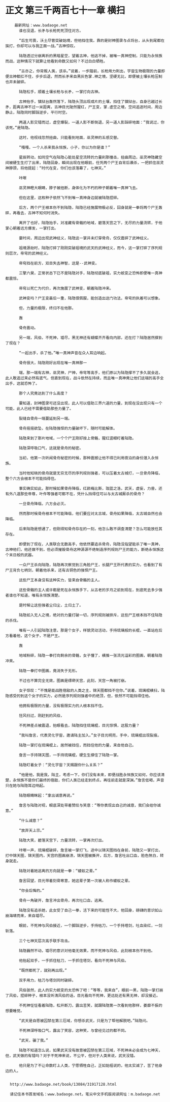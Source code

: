 # 正文 第三千两百七十一章 横扫
        最新网址：www.badaoge.net
          谁也没退，长矛与长枪死死顶住对方。
      
          “后生可畏，沃土尽管突破始境，但他挡住我，靠的是封神图录与点将台，从头到尾都在挨打，你却可以与我正面一战。”古神惊叹。
      
          陆隐透过分崩离析的黑暗星空，望着古神，他逃不掉，被唯一真神控制，只能为永恒族而战，这种情况下就算让他看到命数又如何？不过白白牺牲。
      
          “古亦之，你背叛人类，该杀。”说着，一步踏前，长枪用力刺出，宇宙生物极限的力量即便古神都扛不住，步步后退，然而长矛来自黑灰色掌.神之境，坚硬无比，即便被土壤长枪压制也并未破碎。
      
          陆隐松手，顺着土壤长枪与长矛，一掌打向古神。
      
          古神抬手，镇狱台轰然落下，陆隐头顶出现成片的土壤，挡住了镇狱台，自身已越过长矛，距离古神不过一米距离，古神目光陡然猩红，尸王变，掌.虚空之境，空间追逐时间，周边静止，陆隐同时脚踩逆步，平行时空。
      
          两道人影交错而过，虚空爆裂，一道人影不断倒退，另一道人影踩碎地面：“我说过，你该死。”是陆隐。
      
          这时，他视线忽然扭曲，只能看到地面，巫灵神的五感交替。
      
          “嘎嘎，一个人杀来我永恒族，小子，你以为你是谁？”
      
          星辰转动，如同空气在陆隐心脏处星空流转的力量刹那撞击，扭曲周边，巫灵神隐藏空间被硬生生打了出来，陆隐回身，瞬间出现在他眼前，任凭两个尸王自背后袭杀，一把抓住巫灵神脖颈，将他提起：“时代在变，你们也该落幕了，七神天。”
      
          咔嚓
      
          巫灵神瞪大眼睛，脖子被扭断，身体化为不朽的种子朝着唯一真神飞去。
      
          但在这里，这枚种子依然飞不到唯一真神身边就被陆隐捏碎。
      
          后方，两个尸王根本伤不到陆隐，陆隐已经施展物极必反，回身就是一拳将两个尸王轰碎，再看去，古神不知何时消失。
      
          离开了也好，陆隐抬手，对准藏有骨骼的地域，碧落天宫之下，无尽的力量流转，于他掌心朝着远方爆发，一掌打出。
      
          霎时间，周边出现武神经义，陆隐这一掌并未打穿骨舟，仅仅震碎了武神经义。
      
          祖境源劫时，陆隐打碎了刚刚突破祖境的武天的武神经义，而今，这一掌打碎了序列规则层次，帝穹的武神经义。
      
          帝穹挡在前方，双目失去神智，这是--武神变。
      
          三擎六昊，正常状态下已不是陆隐对手，陆隐彻底破祖，实力蜕变之恐怖即便唯一真神都震惊。
      
          帝穹以死亡为代价，再次施展了武神变，朝着陆隐冲来。
      
          武神变吗？尸王变最后一重，陆隐很佩服，能创造出这门功法，帝穹的执着可以想象。
      
          但，力量的极限，终归不在他那。
      
          轰
      
          骨舟震动。
      
          另一端，风伯，不死神，墟尽，黑无神还有蝴蝶齐齐看向内部，还在打？陆隐居然撑到了现在？
      
          “一起出手，杀了他。”唯一真神声音在众人耳边响起。
      
          骨舟很大，陆隐刚好出现在唯一真神那一
      
          端，那一端有古神，巫灵神，尸神，帝穹等高手，他们原以为陆隐撑不了多久就会逃，此人敢追过来必然有底气，但直到现在，战斗依然在持续，而且唯一真神竟让他们这端的高手全出手，这就恐怖了。
      
          那个人究竟达到了什么高度？
      
          要知道，封神图录可还没出现，此人可以借助三界六道的力量，到现在没出现只有一个可能，此人已经不需要借助那些力量了。
      
          裂缝自骨舟一端蔓延到另一端。
      
          骨舟摇摇欲坠，在陆隐强悍的力量破坏下，随时可能解体。
      
          陆隐来到了那片地域，一个个尸王刚好按上骨骼，猩红竖眼盯着陆隐。
      
          陆隐深呼吸口气，这就是骨舟的秘密。
      
          当初，他第一次听闻骨舟秘密的时候，那种震撼让他不得已利用夜泊的身份潜入永恒族。
      
          当时他知晓的骨舟就是无穷无尽的序列规则强者，可以压着太古城打，一旦骨舟降临，整个六方会根本不可能挡得住。
      
          事实确实如此，那时候如果骨舟降临，红颜梅比斯，珈蓝之洛，武天，虚妄，力兽，还有外八道那些帝尊，叶仵等强者可都不在，凭什么挡得住可以与太古城厮杀的骨舟？
      
          一旦骨舟降临，六方会必灭。
      
          然而那时候骨舟根本不可能降临，他们要应对太古城，骨舟如果降临，太古城自然也会降临。
      
          后来陆隐是想通了，但刚得知骨舟存在的一刻，他怎么敢不调查清楚？怎么可能放任其存在。
      
          即便到了现在，人类联合无数高手，他依然要追杀骨舟，陆隐没指望能杀了唯一真神，古神他们，他还做不到，但必须摧毁骨舟这种源源不绝制造序列规则尸王的能力，断绝永恒族这个末日般的武器。
      
          一众尸王杀向陆隐，陆隐再次察觉到三角脸尸王，长腿尸王所代表的实力，也看到了有尸王背负七柄剑，朝着他杀来，还有古铜色的强悍尸王。
      
          这些尸王本身没有这种实力，皆来自骨骼的主人。
      
          这些骨骼的主人或许都是死在永恒族手下，从古老的岁月之前到现在，到底死去多少强者谁也不知道，唯有永恒族清楚。
      
          是时候让这些强者尘归尘，土归土了。
      
          陆隐如入无人之境，绝对的力量打破一切，序列规则被排斥，这些尸王根本挡不住陆隐的杀伐。
      
          唯有一人引起陆隐注意，那是个女子，样貌灵动活动，手持琉璃般的长棍，一直站在后方看着他，这个女子，不是尸王。
      
          轰
      
          地域粉碎，陆隐一拳打向剩余的骨骼，女子懂了，横推一张流光溢彩的图画，朝着陆隐冲来。
      
          陆隐一拳打中图画，竟消失于无形。
      
          不过也不算完全无效，图画是缥缈天宫，此刻，天宫一角被打崩。
      
          女子惊叹：“不愧是能战胜宿敌的人类之主，锦天图都挡不住你。”说着，琉璃棍横扫，陆隐感受的到这个女子的实力，必然是序列规则强者中的绝顶，但，依然不可能挡得住他。
      
          他拥有极限的力量，没有极限实力的人根本挡不住。
      
          狂风扫过，刚赶到的风伯，
      
          不死神差点被震退，抬眼看去，陆隐挡住琉璃棍，目光惊惧，这股力量？
      
          “我叫詹言，代表灵化宇宙，邀请陆主加入。”女子目光明亮，手中，琉璃棍出现裂痕。
      
          陆隐一掌打在琉璃棍上，居然被挡住，而挡住他的力量，来自他自己。
      
          詹言一手持锦天图，一手持琉璃棍，硬生生撑住了陆隐一掌。
      
          陆隐盯着女子：“灵化宇宙？天赐跟你什么关系？”
      
          “他是他，我是我，陆主，考虑一下，你们没有未来，即便战胜永恒族又如何，你应该清楚，永恒族不是你们最终的宿敌，你们人类已经走到终点，再往前走就是深渊。”詹言低喝，声音只在她与陆隐耳边响起。
      
          陆隐眼睛眯起：“拿出诚意再说。”
      
          詹言与陆隐对视，眼底深处带着赞叹与笑意：“等你表现出自己的诚意，我们会给你诚意。”
      
          “什么诚意？”
      
          “放弃天上宗。”
      
          陆隐大笑，碧落天宫下，力量流转，一掌再次打出。
      
          咔嚓一声，琉璃棍破碎，詹言被一掌打飞，途中以锦天图挡在身前，陆隐又一掌打出，打中锦天图，锦天图内，天宫的图画崩溃，锦天图被撕开，后方，詹言吐出口血，脸色煞白，转身就走。
      
          陆隐对着她逃离的方向就是一拳：“蝼蚁之辈。”
      
          詹言回望，目光带着刻骨寒意，她这辈子第一次被人称作蝼蚁之辈。
      
          “你会后悔的。”
      
          骨舟一角破开，詹言冲出骨舟，再次吐口血，逃离。
      
          陆隐没有追杀她，此女受了自己一拳，活下来的可能性不大，他回身，磅礴的意识如山崩海啸而来，来自墟尽。
      
          眼前，不死神与风伯接近，一个脚踩逆步，手持枯刀，一个手持塔剑，吐血染红，一剑斩落。
      
          三个七神天层次高手联手攻击。
      
          陆隐巍然不动，墟尽的意识对他毫无效果，而不死神与风伯，此刻根本伤不到他。
      
          他抬起双手，一手抓住枯刀，一手抓住塔剑，看向不死神与风伯。
      
          “既然都死了，就别再出现。”
      
          双手用力，枯刀与塔剑同时破碎。
      
          风伯骇然，此人的实力蜕变的太恐怖了吧：“等等，我来自”，眼前一黑，陆隐一掌打崩了风伯，捏碎种子，根本没听清风伯的话，目光看向不死神，更远处还有黑无神，却没接近。
      
          不死神怔怔看着陆隐，松开断刀，露出苦笑，就跟陆隐第一次看到他那样，萎靡不振的想要睡觉。
      
          “武天是自愿被囚禁在第三厄域，你想杀武天，只是为了帮他解脱吧。”陆隐问。
      
          不死神深呼吸口气，露出了笑容，这种笑，与曾经见过的都不同。
      
          “武天，骗了我。”
      
          陆隐不知道怎么说，如果武天没有故意被囚禁在第三厄域，不死神未必会成为七神天，但，武天做的有错吗？对于不死神来说，不公平，但对于人类来说，武天没错。
      
          他只是为了不让命数盯上人类，宁愿牺牲自己，正如始祖说的，他太实诚了，苦了他身边的人。
      
      
      http://www.badaoge.net/book/13084/31917128.html
      
      请记住本书首发域名：www.badaoge.net。笔尖中文手机版阅读网址：m.badaoge.net
